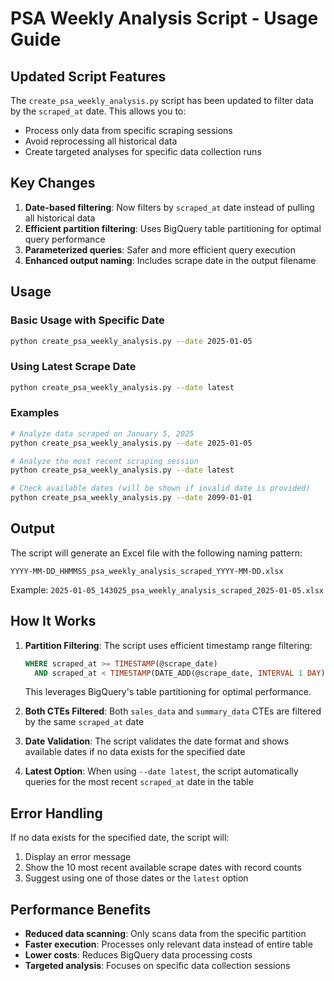 # PSA Weekly Analysis Script - Usage Guide

## Updated Script Features

The `create_psa_weekly_analysis.py` script has been updated to filter data by the `scraped_at` date. This allows you to:
- Process only data from specific scraping sessions
- Avoid reprocessing all historical data
- Create targeted analyses for specific data collection runs

## Key Changes

1. **Date-based filtering**: Now filters by `scraped_at` date instead of pulling all historical data
2. **Efficient partition filtering**: Uses BigQuery table partitioning for optimal query performance
3. **Parameterized queries**: Safer and more efficient query execution
4. **Enhanced output naming**: Includes scrape date in the output filename

## Usage

### Basic Usage with Specific Date
```bash
python create_psa_weekly_analysis.py --date 2025-01-05
```

### Using Latest Scrape Date
```bash
python create_psa_weekly_analysis.py --date latest
```

### Examples
```bash
# Analyze data scraped on January 5, 2025
python create_psa_weekly_analysis.py --date 2025-01-05

# Analyze the most recent scraping session
python create_psa_weekly_analysis.py --date latest

# Check available dates (will be shown if invalid date is provided)
python create_psa_weekly_analysis.py --date 2099-01-01
```

## Output

The script will generate an Excel file with the following naming pattern:
```
YYYY-MM-DD_HHMMSS_psa_weekly_analysis_scraped_YYYY-MM-DD.xlsx
```

Example: `2025-01-05_143025_psa_weekly_analysis_scraped_2025-01-05.xlsx`

## How It Works

1. **Partition Filtering**: The script uses efficient timestamp range filtering:
   ```sql
   WHERE scraped_at >= TIMESTAMP(@scrape_date)
     AND scraped_at < TIMESTAMP(DATE_ADD(@scrape_date, INTERVAL 1 DAY))
   ```
   This leverages BigQuery's table partitioning for optimal performance.

2. **Both CTEs Filtered**: Both `sales_data` and `summary_data` CTEs are filtered by the same `scraped_at` date

3. **Date Validation**: The script validates the date format and shows available dates if no data exists for the specified date

4. **Latest Option**: When using `--date latest`, the script automatically queries for the most recent `scraped_at` date in the table

## Error Handling

If no data exists for the specified date, the script will:
1. Display an error message
2. Show the 10 most recent available scrape dates with record counts
3. Suggest using one of those dates or the `latest` option

## Performance Benefits

- **Reduced data scanning**: Only scans data from the specific partition
- **Faster execution**: Processes only relevant data instead of entire table
- **Lower costs**: Reduces BigQuery data processing costs
- **Targeted analysis**: Focuses on specific data collection sessions